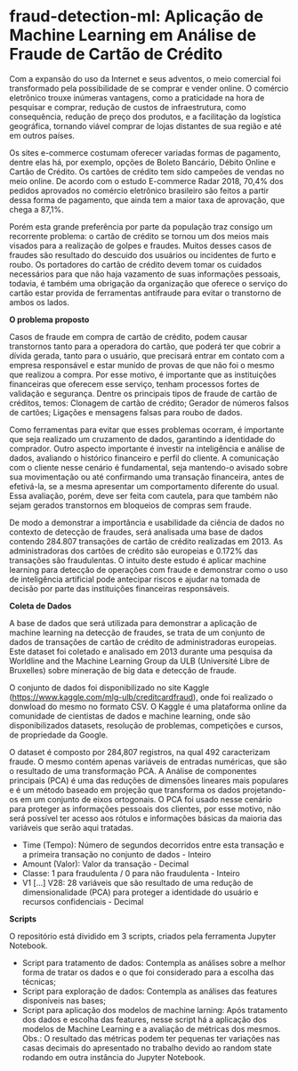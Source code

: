 # fraud-detection-ml: Aplicação de Machine Learning em Análise de Fraude de Cartão de Crédito



Com a expansão do uso da Internet e seus adventos, o meio comercial foi transformado pela possibilidade de se comprar e vender online. O comércio eletrônico trouxe inúmeras vantagens, como a praticidade na hora de pesquisar e comprar, redução de custos de infraestrutura, como consequência, redução de preço dos produtos, e a facilitação da logística geográfica, tornando viável comprar de lojas distantes de sua região e até em outros países.

Os sites e-commerce costumam oferecer variadas formas de pagamento, dentre elas há, por exemplo, opções de Boleto Bancário, Débito Online e Cartão de Crédito. Os cartões de crédito tem sido campeões de vendas no meio online. De acordo com o estudo E-commerce Radar 2018, 70,4% dos pedidos aprovados no comércio eletrônico brasileiro são feitos a partir dessa forma de pagamento, que ainda tem a maior taxa de aprovação, que chega a 87,1%.

Porém esta grande preferência por parte da população traz consigo um recorrente problema: o cartão de crédito se tornou um dos meios mais visados para a realização de golpes e fraudes. Muitos desses casos de fraudes são resultado do descuido dos usuários ou incidentes de furto e roubo. Os portadores do cartão de crédito devem tomar os cuidados necessários para que não haja vazamento de suas informações pessoais, todavia, é também uma obrigação da organização que oferece o serviço do cartão estar provida de ferramentas antifraude para evitar o transtorno de ambos os lados.


<b> O problema proposto</b>

Casos de fraude em compra de cartão de crédito, podem causar transtornos tanto para a operadora do cartão, que poderá ter que cobrir a dívida gerada, tanto para o usuário, que precisará entrar em contato com a empresa responsável e estar munido de provas de que não foi o mesmo que realizou a compra. Por esse motivo, é importante que as instituições financeiras que oferecem esse serviço, tenham processos fortes de validação e segurança. Dentre os principais tipos de fraude de cartão de créditos, temos: Clonagem de cartão de crédito; Gerador de números falsos de cartões; Ligações e mensagens falsas para roubo de dados.

Como ferramentas para evitar que esses problemas ocorram, é importante que seja realizado um cruzamento de dados, garantindo a identidade do comprador. Outro aspecto importante é investir na inteligência e análise de dados, avaliando o histórico financeiro e perfil do cliente. A comunicação com o cliente nesse cenário é fundamental, seja mantendo-o avisado sobre sua movimentação ou até confirmando uma transação financeira, antes de efetivá-la, se a mesma apresentar um comportamento diferente do usual. Essa avaliação, porém, deve ser feita com cautela, para que também não sejam gerados transtornos em bloqueios de compras sem fraude. 

De modo a demonstrar a importância e usabilidade da ciência de dados no contexto de detecção de fraudes, será analisada uma base de dados contendo 284.807 transações de cartão de crédito realizadas em 2013. As administradoras dos cartões de crédito são europeias e 0.172% das transações são fraudulentas. O intuito deste estudo é aplicar machine learning para detecção de operações com fraude e demonstrar como o uso de inteligência artificial pode antecipar riscos e ajudar na tomada de decisão por parte das instituições financeiras responsáveis.

<b> Coleta de Dados </b>

A base de dados que será utilizada para demonstrar a aplicação de machine learning na detecção de fraudes, se trata de um conjunto de dados de transações de cartão de crédito de administradoras europeias. Este dataset foi coletado e analisado em 2013 durante uma pesquisa da Worldline and the Machine Learning Group da ULB (Université Libre de Bruxelles) sobre mineração de big data e detecção de fraude.

O conjunto de dados foi disponibilizado no site Kaggle (https://www.kaggle.com/mlg-ulb/creditcardfraud), onde foi realizado o donwload do mesmo no formato CSV. O Kaggle é uma plataforma online da comunidade de cientistas de dados e machine learning, onde são disponibilizados datasets, resolução de problemas, competições e cursos, de propriedade da Google.

O dataset é composto por 284,807 registros, na qual 492 caracterizam fraude. O mesmo contém apenas variáveis de entradas numéricas, que são o resultado de uma transformação PCA. A Análise de componentes principais (PCA) é uma das reduções de dimensões lineares mais populares e é um método baseado em projeção que transforma os dados projetando-os em um conjunto de eixos ortogonais. O PCA foi usado nesse cenário para proteger as informações pessoais dos clientes, por esse motivo, não será possível ter acesso aos rótulos e informações básicas da maioria das variáveis que serão aqui tratadas.

<ul>
<li>Time (Tempo): Número de segundos decorridos entre esta transação e a primeira transação no conjunto de dados - Inteiro</li>
<li>Amount (Valor): Valor da transação - Decimal</li>
<li>Classe: 	1 para fraudulenta / 0 para não fraudulenta	- Inteiro</li>
<li>V1 [...] V28: 28 variáveis que são resultado de uma redução de dimensionalidade (PCA) para proteger a identidade do usuário e recursos confidenciais - Decimal</li>
</ul>

<b> Scripts </b>

O repositório está dividido em 3 scripts, criados pela ferramenta Jupyter Notebook.

<ul>
<li>Script para tratamento de dados: Contempla as análises sobre a melhor forma de tratar os dados e o que foi considerado para a escolha das técnicas;</li>
<li>Script para exploração de dados: Contempla as análises das features disponíveis nas bases;</li>
<li>Script para aplicação dos modelos de machine larning: Após tratamento dos dados e escolha das features, nesse script há a aplicação dos modelos de Machine Learning e a avaliação de métricas dos mesmos. Obs.: O resultado das métricas podem ter pequenas ter variações nas casas decimais do apresentado no trabalho devido ao random state rodando em outra instância do Jupyter Notebook.</li>

